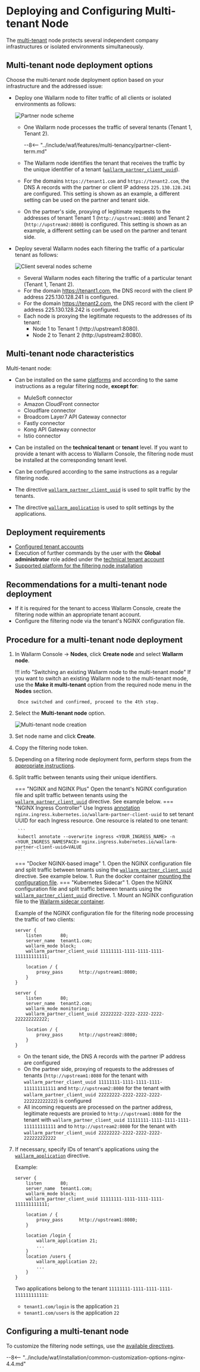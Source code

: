 [waf-mode-instr]:                   ../../admin-en/configure-wallarm-mode.md
[logging-instr]:                    ../../admin-en/configure-logging.md
[proxy-balancer-instr]:             ../../admin-en/using-proxy-or-balancer-en.md
[process-time-limit-instr]:         ../../admin-en/configure-parameters-en.md#wallarm_process_time_limit
[dynamic-dns-resolution-nginx]:     ../../admin-en/configure-dynamic-dns-resolution-nginx.md

# Deploying and Configuring Multi-tenant Node

The [multi-tenant](overview.md) node protects several independent company infrastructures or isolated environments simultaneously.

## Multi-tenant node deployment options

Choose the multi-tenant node deployment option based on your infrastructure and the addressed issue:

* Deploy one Wallarm node to filter traffic of all clients or isolated environments as follows:

    ![Partner node scheme](../../images/partner-waf-node/partner-traffic-processing-4.0.png)

    * One Wallarm node processes the traffic of several tenants (Tenant 1, Tenant 2).

        --8<-- "../include/waf/features/multi-tenancy/partner-client-term.md"
        
    * The Wallarm node identifies the tenant that receives the traffic by the unique identifier of a tenant ([`wallarm_partner_client_uuid`](../../admin-en/configure-parameters-en.md#wallarm_partner_client_uuid)).
    * For the domains `https://tenant1.com` and `https://tenant2.com`, the DNS A records with the partner or client IP address `225.130.128.241` are configured. This setting is shown as an example, a different setting can be used on the partner and tenant side.
    * On the partner's side, proxying of legitimate requests to the addresses of tenant Tenant 1 (`http://upstream1:8080`) and Tenant 2 (`http://upstream2:8080`) is configured. This setting is shown as an example, a different setting can be used on the partner and tenant side.

* Deploy several Wallarm nodes each filtering the traffic of a particular tenant as follows:

    ![Client several nodes scheme](../../images/partner-waf-node/client-several-nodes.png)

    * Several Wallarm nodes each filtering the traffic of a particular tenant (Tenant 1, Tenant 2).
    * For the domain https://tenant1.com, the DNS record with the client IP address 225.130.128.241 is configured.
    * For the domain https://tenant2.com, the DNS record with the client IP address 225.130.128.242 is configured.
    * Each node is proxying the legitimate requests to the addresses of its tenant:
        * Node 1 to Tenant 1 (http://upstream1:8080).
        * Node 2 to Tenant 2 (http://upstream2:8080).

## Multi-tenant node characteristics

Multi-tenant node:

* Can be installed on the same [platforms](../../installation/supported-deployment-options.md) and according to the same instructions as a regular filtering node, **except for**:

    * MuleSoft connector
    * Amazon CloudFront connector
    * Cloudflare connector
    * Broadcom Layer7 API Gateway connector
    * Fastly connector
    * Kong API Gateway connector
    * Istio connector
* Can be installed on the **technical tenant** or **tenant** level. If you want to provide a tenant with access to Wallarm Console, the filtering node must be installed at the corresponding tenant level.
* Can be configured according to the same instructions as a regular filtering node.
* The directive [`wallarm_partner_client_uuid`](../../admin-en/configure-parameters-en.md#wallarm_partner_client_uuid) is used to split traffic by the tenants.
* The directive [`wallarm_application`](../../admin-en/configure-parameters-en.md#wallarm_application) is used to split settings by the applications.

## Deployment requirements

* [Configured tenant accounts](configure-accounts.md)
* Execution of further commands by the user with the **Global administrator** role added under the [technical tenant account](overview.md#tenant-accounts)
* [Supported platform for the filtering node installation](../../installation/supported-deployment-options.md)

## Recommendations for a multi-tenant node deployment

* If it is required for the tenant to access Wallarm Console, create the filtering node within an appropriate tenant account.
* Configure the filtering node via the tenant's NGINX configuration file.

## Procedure for a multi-tenant node deployment

1. In Wallarm Console → **Nodes**, click **Create node** and select **Wallarm node**.

    !!! info "Switching an existing Wallarm node to the multi-tenant mode"
        If you want to switch an existing Wallarm node to the multi-tenant mode, use the **Make it multi-tenant** option from the required node menu in the **Nodes** section.

        Once switched and confirmed, proceed to the 4th step.
1. Select the **Multi-tenant node** option.

    ![Multi-tenant node creation](../../images/user-guides/nodes/create-multi-tenant-node.png)
1. Set node name and click **Create**.
1. Copy the filtering node token.
1. Depending on a filtering node deployment form, perform steps from the [appropriate instructions](../../installation/supported-deployment-options.md).
1. Split traffic between tenants using their unique identifiers.

    === "NGINX and NGINX Plus"
        Open the tenant's NGINX configuration file and split traffic between tenants using the [`wallarm_partner_client_uuid`](../../admin-en/configure-parameters-en.md#wallarm_partner_client_uuid) directive. See example below.
    === "NGINX Ingress Controller"
        Use Ingress [annotation](../../admin-en/configure-kubernetes-en.md#ingress-annotations) `nginx.ingress.kubernetes.io/wallarm-partner-client-uuid` to set tenant UUID for each Ingress resource. One resource is related to one tenant:

        ```
        kubectl annotate --overwrite ingress <YOUR_INGRESS_NAME> -n <YOUR_INGRESS_NAMESPACE> nginx.ingress.kubernetes.io/wallarm-partner-client-uuid=VALUE
        ```
    === "Docker NGINX‑based image"
        1. Open the NGINX configuration file and split traffic between tenants using the [`wallarm_partner_client_uuid`](../../admin-en/configure-parameters-en.md#wallarm_partner_client_uuid) directive. See example below.
        1. Run the docker container [mounting the configuration file](../../admin-en/installation-docker-en.md#run-the-container-mounting-the-configuration-file).
    === "Kubernetes Sidecar"
        1. Open the NGINX configuration file and split traffic between tenants using the [`wallarm_partner_client_uuid`](../../admin-en/configure-parameters-en.md#wallarm_partner_client_uuid) directive.
        1. Mount an NGINX configuration file to the [Wallarm sidecar container](../../installation/kubernetes/sidecar-proxy/customization.md#using-custom-nginx-configuration).

    Example of the NGINX configuration file for the filtering node processing the traffic of two clients:

    ```
    server {
        listen       80;
        server_name  tenant1.com;
        wallarm_mode block;
        wallarm_partner_client_uuid 11111111-1111-1111-1111-111111111111;
        
        location / {
            proxy_pass      http://upstream1:8080;
        }
    }
    
    server {
        listen       80;
        server_name  tenant2.com;
        wallarm_mode monitoring;
        wallarm_partner_client_uuid 22222222-2222-2222-2222-222222222222;
        
        location / {
            proxy_pass      http://upstream2:8080;
        }
    }
    ```

    * On the tenant side, the DNS A records with the partner IP address are configured
    * On the partner side, proxying of requests to the addresses of tenants (`http://upstream1:8080` for the tenant with `wallarm_partner_client_uuid 11111111-1111-1111-1111-111111111111` and `http://upstream2:8080` for the tenant with `wallarm_partner_client_uuid 22222222-2222-2222-2222-222222222222`) is configured
    * All incoming requests are processed on the partner address, legitimate requests are proxied to `http://upstream1:8080` for the tenant with `wallarm_partner_client_uuid 11111111-1111-1111-1111-111111111111` and to `http://upstream2:8080` for the tenant with `wallarm_partner_client_uuid 22222222-2222-2222-2222-222222222222`

1. If necessary, specify IDs of tenant's applications using the [`wallarm_application`](../../admin-en/configure-parameters-en.md#wallarm_application) directive.

    Example:

    ```
    server {
        listen       80;
        server_name  tenant1.com;
        wallarm_mode block;
        wallarm_partner_client_uuid 11111111-1111-1111-1111-111111111111;
        
        location / {
            proxy_pass      http://upstream1:8080;
        }

        location /login {
            wallarm_application 21;
            ...
        }
        location /users {
            wallarm_application 22;
            ...
        }
    }
    ```

    Two applications belong to the tenant `11111111-1111-1111-1111-111111111111`:
    
    * `tenant1.com/login` is the application `21`
    * `tenant1.com/users` is the application `22`

## Configuring a multi-tenant node

To customize the filtering node settings, use the [available directives](../../admin-en/configure-parameters-en.md).

--8<-- "../include/waf/installation/common-customization-options-nginx-4.4.md"
